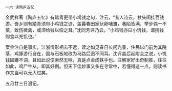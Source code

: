     一六 读陶庐五忆 

   金武祥著《陶庐五忆》有踏青更带小鸡钱之句，注云，“昔人诗云，杖头间挂百钱游。吾乡则有踏青须带小鸡钱之谚，盖暮春田家伏卵哺雏，巷陌皆满，举步偶一不慎，致伤微禽，或须给钱以偿之耳。”沈同芳评乃云，“小鸡钱亦曰小饥钱，谓携钱购食以充饥也。”

   案金注自是事实，江浙情形相去不远，读之如见春日长闲光景，住民以门前为其院落，鸡豚游行自在，固与石板地改为马路后迥不同耳。沈评盖后起附会之说，小饥钱固嫌不词，且如此说便索然无味，真是点金成铁手也。注解家好出奇制胜，往往如此，鸡尸牛从，即其好例。但天下佳妙事又多在寻常中，若懂得这一点，则读书作文当可以无大过矣。

   五月廿三日漫记。

